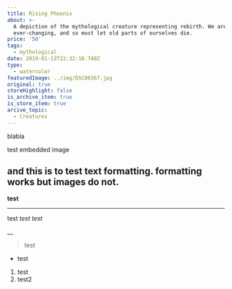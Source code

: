 ```yaml
---
title: Rising Phoenix
about: >-
  A depiction of the mythological creature representing rebirth. We are
  ever-changing, and so must let old parts of ourselves die.
price: '50'
tags:
  - mythological
date: 2019-01-13T22:32:18.748Z
type:
  - watercolor
featuredImage: ../img/DSC06367.jpg
original: true
storeHighlight: false
is_archive_item: true
is_store_item: true
arcive_topic:
  - Creatures
---
```

blabla


test embedded image


## and this is to test text formatting. formatting works but images do not.



**test**

****

test _test test_

__

> test

* test

1. test
2. test2

